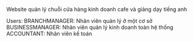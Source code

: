 Website quản lý chuỗi cửa hàng kinh doanh cafe và giảng dạy tiếng anh

Users:
    BRANCHMANAGER: Nhân viên quản lý ở một cơ sở
    BUSINESSMANAGER: Nhân viên quản lý kinh doanh toàn hệ thống
    ACCOUNTANT: Nhân viên kế toán

